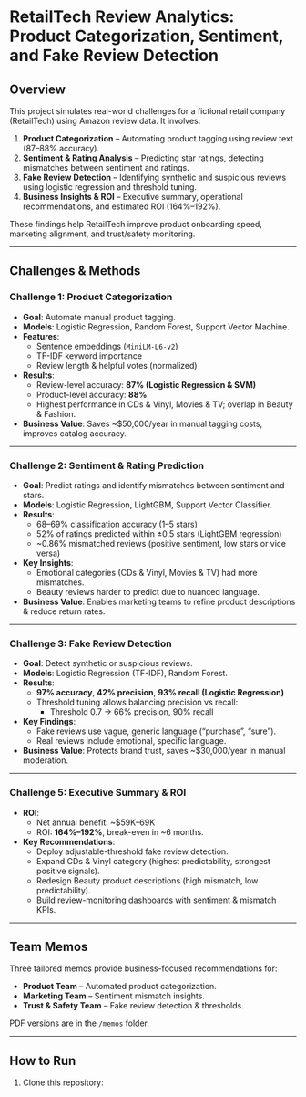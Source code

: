 # RetailTech Review Analytics: Product Categorization, Sentiment, and Fake Review Detection

## Overview
This project simulates real-world challenges for a fictional retail company (RetailTech) using Amazon review data. It involves:
1. **Product Categorization** – Automating product tagging using review text (87–88% accuracy).
2. **Sentiment & Rating Analysis** – Predicting star ratings, detecting mismatches between sentiment and ratings.
3. **Fake Review Detection** – Identifying synthetic and suspicious reviews using logistic regression and threshold tuning.
4. **Business Insights & ROI** – Executive summary, operational recommendations, and estimated ROI (164%–192%).

These findings help RetailTech improve product onboarding speed, marketing alignment, and trust/safety monitoring.

---

## Challenges & Methods

### **Challenge 1: Product Categorization**
- **Goal**: Automate manual product tagging.
- **Models**: Logistic Regression, Random Forest, Support Vector Machine.
- **Features**:
  - Sentence embeddings (`MiniLM-L6-v2`)
  - TF-IDF keyword importance
  - Review length & helpful votes (normalized)
- **Results**:
  - Review-level accuracy: **87% (Logistic Regression & SVM)**
  - Product-level accuracy: **88%**
  - Highest performance in CDs & Vinyl, Movies & TV; overlap in Beauty & Fashion.
- **Business Value**: Saves ~$50,000/year in manual tagging costs, improves catalog accuracy.

---

### **Challenge 2: Sentiment & Rating Prediction**
- **Goal**: Predict ratings and identify mismatches between sentiment and stars.
- **Models**: Logistic Regression, LightGBM, Support Vector Classifier.
- **Results**:
  - 68–69% classification accuracy (1–5 stars)
  - 52% of ratings predicted within ±0.5 stars (LightGBM regression)
  - ~0.86% mismatched reviews (positive sentiment, low stars or vice versa)
- **Key Insights**:
  - Emotional categories (CDs & Vinyl, Movies & TV) had more mismatches.
  - Beauty reviews harder to predict due to nuanced language.
- **Business Value**: Enables marketing teams to refine product descriptions & reduce return rates.

---

### **Challenge 3: Fake Review Detection**
- **Goal**: Detect synthetic or suspicious reviews.
- **Models**: Logistic Regression (TF-IDF), Random Forest.
- **Results**:
  - **97% accuracy**, **42% precision**, **93% recall (Logistic Regression)**
  - Threshold tuning allows balancing precision vs recall:
    - Threshold 0.7 → 66% precision, 90% recall
- **Key Findings**:
  - Fake reviews use vague, generic language (“purchase”, “sure”).
  - Real reviews include emotional, specific language.
- **Business Value**: Protects brand trust, saves ~$30,000/year in manual moderation.

---

### **Challenge 5: Executive Summary & ROI**
- **ROI**:
  - Net annual benefit: ~$59K–69K
  - ROI: **164%–192%**, break-even in ~6 months.
- **Key Recommendations**:
  - Deploy adjustable-threshold fake review detection.
  - Expand CDs & Vinyl category (highest predictability, strongest positive signals).
  - Redesign Beauty product descriptions (high mismatch, low predictability).
  - Build review-monitoring dashboards with sentiment & mismatch KPIs.

---

## Team Memos
Three tailored memos provide business-focused recommendations for:
- **Product Team** – Automated product categorization.
- **Marketing Team** – Sentiment mismatch insights.
- **Trust & Safety Team** – Fake review detection & thresholds.

PDF versions are in the `/memos` folder.

---

## How to Run
1. Clone this repository:

